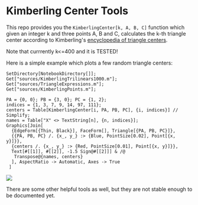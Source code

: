 # Kimberling Center Tools

This repo provides you the `KimberlingCenter[k, A, B, C]` function which given an integer k and three points A, B and C, calculates the k-th triangle center according to Kimberling's [encyclopedia of triangle centers](https://faculty.evansville.edu/ck6/encyclopedia/etc.html).

Note that currrently k<=400 and it is TESTED! 

Here is a simple example which plots a few random triangle centers:
```
SetDirectory[NotebookDirectory[]];
Get["sources/KimberlingTrilinears1000.m"]; 
Get["sources/TriangleExpressions.m"]; 
Get["sources/KimberlingPoints.m"];

PA = {0, 0}; PB = {3, 0}; PC = {1, 2};
indices = {1, 3, 7, 9, 14, 97, 111};
centers = Table[KimberlingCenter[i, PA, PB, PC], {i, indices}] // Simplify;
names = Table["X" <> TextString[n], {n, indices}];
Graphics[Join[
  {EdgeForm[{Thin, Black}], FaceForm[], Triangle[{PA, PB, PC}]},
  {{PA, PB, PC} /. {x_, y_} :> {Blue, PointSize[0.02], Point[{x, y}]}},
  {centers /. {x_, y_} :> {Red, PointSize[0.01], Point[{x, y}]}},
  Text[#[[1]], #[[2]], -1.5 Sign@#[[2]]] & /@ 
   Transpose@{names, centers}
  ], AspectRatio -> Automatic, Axes -> True
 ]
```
![](https://i.postimg.cc/rFpHKVnf/etc.jpg)

There are some other helpful tools as well, but they are not stable enough to be documented yet.